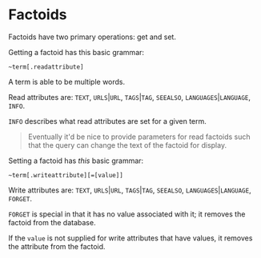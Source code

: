 # Factoids

Factoids have two primary operations: get and set.

Getting a factoid has this basic grammar:

```
~term[.readattribute]
```

A term is able to be multiple words.

Read attributes are: `TEXT`, `URLS`|`URL`, `TAGS`|`TAG`, `SEEALSO`, `LANGUAGES`|`LANGUAGE`, `INFO`.

`INFO` describes what read attributes are set for a given term.

> Eventually it'd be nice to provide parameters for read factoids such that the query can change the text of the factoid
> for display.

Setting a factoid has *this* basic grammar:

```
~term[.writeattribute][=[value]]
```

Write attributes are: `TEXT`, `URLS`|`URL`, `TAGS`|`TAG`, `SEEALSO`, `LANGUAGES`|`LANGUAGE`, `FORGET`.

`FORGET` is special in that it has no value associated with it; it removes the factoid from the database.

If the `value` is not supplied for write attributes that have values, it removes the attribute from the factoid.
